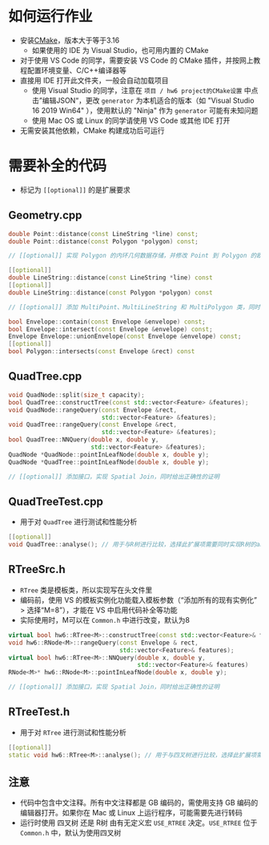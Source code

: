 # 如何运行作业

- 安装[CMake](https://cmake.org/download/)，版本大于等于3.16
  - 如果使用的 IDE 为 Visual Studio，也可用内置的 CMake
- 对于使用 VS Code 的同学，需要安装 VS Code 的 CMake 插件，并按网上教程配置环境变量、C/C++编译器等
- 直接用 IDE 打开此文件夹，一般会自动加载项目
  - 使用 Visual Studio 的同学，注意在 `项目 / hw6 project的CMake设置` 中点击”编辑JSON“，更改 `generator` 为本机适合的版本（如 "Visual Studio 16 2019 Win64" ），使用默认的 "Ninja" 作为 `generator` 可能有未知问题
  - 使用 Mac OS 或 Linux 的同学请使用 VS Code 或其他 IDE 打开
- 无需安装其他依赖，CMake 构建成功后可运行

# 需要补全的代码

- 标记为 `[[optional]]` 的是扩展要求

## Geometry.cpp

```cpp
double Point::distance(const LineString *line) const;
double Point::distance(const Polygon *polygon) const;

// [[optional]] 实现 Polygon 的内环几何数据存储，并修改 Point 到 Polygon 的欧式距离计算

[[optional]]
double LineString::distance(const LineString *line) const
[[optional]]
double LineString::distance(const Polygon *polygon) const

// [[optional]] 添加 MultiPoint、MultiLineString 和 MultiPolygon 类，同时给出正确性的证明

bool Envelope::contain(const Envelope &envelope) const;
bool Envelope::intersect(const Envelope &envelope) const;
Envelope Envelope::unionEnvelope(const Envelope &envelope) const;
[[optional]]
bool Polygon::intersects(const Envelope &rect) const
```

## QuadTree.cpp

```cpp
void QuadNode::split(size_t capacity);
bool QuadTree::constructTree(const std::vector<Feature> &features);
void QuadNode::rangeQuery(const Envelope &rect,
                          std::vector<Feature> &features);
void QuadTree::rangeQuery(const Envelope &rect,
                          std::vector<Feature> &features);
bool QuadTree::NNQuery(double x, double y,
                       std::vector<Feature> &features);
QuadNode *QuadNode::pointInLeafNode(double x, double y);
QuadNode *QuadTree::pointInLeafNode(double x, double y);

// [[optional]] 添加接口，实现 Spatial Join，同时给出正确性的证明
```

## QuadTreeTest.cpp

- 用于对 `QuadTree` 进行测试和性能分析

```cpp
[[optional]]
void QuadTree::analyse(); // 用于与R树进行比较，选择此扩展项需要同时实现R树的analyse()
```

## RTreeSrc.h

- `RTree` 类是模板类，所以实现写在头文件里
- 编码前，使用 VS 的模板实例化功能载入模板参数（“添加所有的现有实例化” > 选择“M=8”），才能在 VS 中启用代码补全等功能
- 实际使用时，M可以在 `Common.h` 中进行改变，默认为8

```cpp
virtual bool hw6::RTree<M>::constructTree(const std::vector<Feature>& features)
void hw6::RNode<M>::rangeQuery(const Envelope & rect,
                               std::vector<Feature>& features);
virtual bool hw6::RTree<M>::NNQuery(double x, double y,
                                    std::vector<Feature>& features)
RNode<M>* hw6::RNode<M>::pointInLeafNode(double x, double y);

// [[optional]] 添加接口，实现 Spatial Join，同时给出正确性的证明
```

## RTreeTest.h

- 用于对 `RTree` 进行测试和性能分析

```cpp
[[optional]]
static void hw6::RTree<M>::analyse(); // 用于与四叉树进行比较，选择此扩展项需要同时实现四叉树的analyse()
```

## 注意

- 代码中包含中文注释。所有中文注释都是 GB 编码的，需使用支持 GB 编码的编辑器打开。如果你在 Mac 或 Linux 上运行程序，可能需要先进行转码
- 运行时使用 四叉树 还是 R树 由有无定义宏 `USE_RTREE` 决定。`USE_RTREE` 位于 `Common.h` 中，默认为使用四叉树
